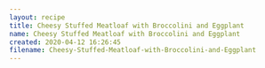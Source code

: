 ```yaml
---
layout: recipe
title: Cheesy Stuffed Meatloaf with Broccolini and Eggplant
name: Cheesy Stuffed Meatloaf with Broccolini and Eggplant
created: 2020-04-12 16:26:45
filename: Cheesy-Stuffed-Meatloaf-with-Broccolini-and-Eggplant
---
```

